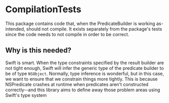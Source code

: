 # CompilationTests

This package contains code that, when the PredicateBuilder is working as-intended, should not compile. It exists separately from the package's tests since the code needs to not compile in order to be correct. 

## Why is this needed?
Swift is smart. When the type constraints specified by the result builder are not tight enough, Swift will infer the generic type of the predicate builder to be of type `NSObject`. Normally, type inference is wonderful, but in this case, we want to ensure that we constrain things more tightly. This is because NSPredicate crashes at runtime when predicates aren't constructed correctly--and this library aims to define away those problem areas using Swift's type system
